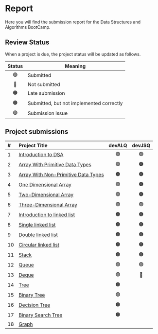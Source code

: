 # Report
Here you will find the submission report for the Data Structures and Algorithms BootCamp.

## Review Status
When a project is due, the project status will be updated as follows.

|     Status       |      Meaning      |
|:------------:|------------|
| 🟢 | Submitted|
| 🔴 | Not submitted|
| 🟠 | Late submission |
| 🟤 | Submitted, but not implemented correctly |
| 🟣 | Submission issue |


## Project submissions 
|#|Project Title | devALQ | devJSQ |
|:-|:-----------|:-------------:|:------:|
|1|[Introduction to DSA](https://github.com/SAFCSP-Team/data-structures-and-algorithms-bootcamp/blob/main/data-structures-and-algorithms-101/01-introduction/01-introduction-to-data-structures-and-algorithms/01-introduction-to-data-structures-and-algorithms.md#projects)|🟢|🟢|
|2|[Array With Primitive Data Types](https://github.com/SAFCSP-Team/array-with-primitive-data-type) | 🟢 | 🟤 |
|3|[Array With Non-Primitive Data Types](https://github.com/SAFCSP-Team/array-with-non-primitive-data-type) | 🟠 | 🟤 |
|4|[One Dimensional Array](https://github.com/SAFCSP-Team/one-dimensional-arrays) | 🟢 | 🟤 |
|5|[Two-Dimensional Array](https://github.com/SAFCSP-Team/two-dimensional-array)| 🟢 | 🟤 |
|6|[Three-Dimensional Array](https://github.com/SAFCSP-Team/three-dimensional-array)| 🟢 | 🟢 |
|7|[Introduction to linked list](https://github.com/SAFCSP-Team/Introduction-to-linked-list)| 🟠  |  🟠 |
|8|[Single linked list](https://github.com/SAFCSP-Team/single-linked-list)| 🟠  |  🟠 |
|9|[Double linked list](https://github.com/SAFCSP-Team/double-linked-list)| 🟠  |  🟠 |
|10|[Circular linked list](https://github.com/SAFCSP-Team/circular-linked-list)| 🟠  |  🟠 |
|11|[Stack](https://github.com/SAFCSP-Team/stack)| 🟠| 🟠|
|12|[Queue](https://github.com/SAFCSP-Team/introduction-to-queue-project)|🟢|🟢|
|13|[Deque](https://github.com/SAFCSP-Team/deque-project)|🟢|🔴|
|14|[Tree](https://github.com/SAFCSP-Team/tree-with-non-premitive-data-type/tree/main)|🟠||
|15|[Binary Tree](https://github.com/SAFCSP-Team/binary-tree-project)|🟢||
|16|[Decision Tree](https://github.com/SAFCSP-Team/decision-tree-project)|🟠||
|17|[Binary Search Tree](https://github.com/SAFCSP-Team/binary-search-tree-project)|🟠||
|18|[Graph](https://github.com/SAFCSP-Team/graph-project)| | 




